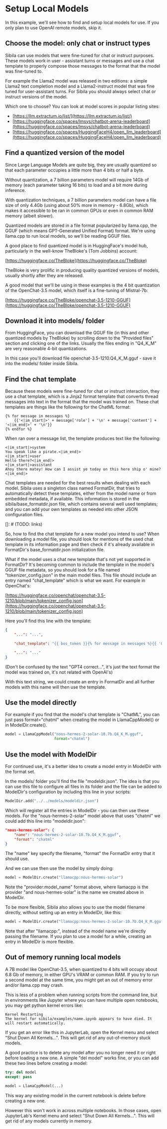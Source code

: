 # Setup Local Models

In this example, we'll see how to find and setup local models for use. If you only plan to use OpenAI remote models, skip it.


## Choose the model: only chat or instruct types

Sibila can use models that were fine-tuned for chat or instruct purposes. These models work in user - assistant turns or messages and use a chat template to properly compose those messages to the format that the model was fine-tuned to.

For example the Llama2 model was released in two editions: a simple Llama2 text completion model and a Llama2-instruct model that was fine tuned for user-assistant turns. For Sibila you should always select chat or instruct versions of the model.

Which one to choose? You can look at model scores in popular listing sites:
- [https://llm.extractum.io/list/](https://llm.extractum.io/list/)
- [https://huggingface.co/spaces/lmsys/chatbot-arena-leaderboard](https://huggingface.co/spaces/lmsys/chatbot-arena-leaderboard)
- [https://huggingface.co/spaces/HuggingFaceH4/open_llm_leaderboard](https://huggingface.co/spaces/HuggingFaceH4/open_llm_leaderboard)


## Find a quantized version of the model

Since Large Language Models are quite big, they are usually quantized so that each parameter occupies a little more than 4 bits or half a byte. 

Without quantization, a 7 billion parameters model will require 14Gb of memory (each parameter taking 16 bits) to load and a bit more during inference.

With quantization techniques, a 7 billion parameters model can have a file size of only 4.4Gb (using about 50% more in memory - 6.8Gb), which makes it accessible to be ran in common GPUs or even in common RAM memory (albeit slower).

Quantized models are stored in a file format popularized by llama.cpp, the GGUF (which means GPT-Generated Unified Format) format. We're using llama.cpp to run local models, so we'll be reading GGUF files.

A good place to find quantized model is in HuggingFace's model hub, particularly in the well-know TheBloke's (Tom Jobbins) account:

[https://huggingface.co/TheBloke](https://huggingface.co/TheBloke)


TheBloke is very prolific in producing quality quantized versions of models, usually shortly after they are released.

A good model that we'll be using in these examples is the 4 bit quantization of the OpenChat-3.5 model, which itself is a fine-tuning of Mistral-7b:

[https://huggingface.co/TheBloke/openchat-3.5-1210-GGUF](https://huggingface.co/TheBloke/openchat-3.5-1210-GGUF)


## Download it into models/ folder

From HuggingFace, you can download the GGUF file (in this and other quantized models by TheBloke) by scrolling down to the "Provided files" section and clicking one of the links. Usually the files ending in "Q4_K_M" are very reasonable 4-bit quantizations.

In this case you'll download file openchat-3.5-1210.Q4_K_M.gguf - save it into the models/ folder inside Sibila.


## Find the chat template

Because these models were fine-tuned for chat or instruct interaction, they use a chat template, which is a Jinja2 format template that converts thread messages into text in the format that the model was trained on. These chat templates are things like the following for the ChatML format:

```
{% for message in messages %}
    {{'<|im_start|>' + message['role'] + '\n' + message['content'] + '<|im_end|>' + '\n'}}
{% endfor %}
```

When ran over a message list, the template produces text like the following:
```
<|im_start|>system
You speak like a pirate.<|im_end|>
<|im_start|>user
Hello there?<|im_end|>
<|im_start|>assistant
Ahoy there matey! How can I assist ye today on this here ship o' mine?<|im_end|>
```

Chat templates are needed for the best results when dealing with each model. Sibila uses a singleton class named FormatDir, that tries to automatically detect these templates, either from the model name or from embedded metadata, if available. This information is stored in the sibila/base_formatdir.json file, which contains several well used templates; and you can add your own templates as needed into other JSON configuration files.

[]: # (TODO: links)

So, how to find the chat template for a new model you intend to use? When downloading a model file, you should look for mentions of the used chat template in its information page and then check if it's already available in FormatDir's base_formatdir.json initialization file.

What if the model uses a chat new template that's not yet supported in FormatDir? It's becoming common to include the template in the model's GGUF file metadata, so you should look for a file named "tokenizer_config.json" in the main model files. This file should include an entry named "chat_template" which is what we want. For example in OpenChat's:

[https://huggingface.co/openchat/openchat-3.5-1210/blob/main/tokenizer_config.json](https://huggingface.co/openchat/openchat-3.5-1210/blob/main/tokenizer_config.json)

Here you'll find this line with the template:

``` json
{
    "...": "...",

    "chat_template": "{{ bos_token }}{% for message in messages %}{{ 'GPT4 Correct ' + message['role'].title() + ': ' + message['content'] + '<|end_of_turn|>'}}{% endfor %}{% if add_generation_prompt %}{{ 'GPT4 Correct Assistant:' }}{% endif %}",

    "...": "..."
}
```

(Don't be confused by the text "GPT4 correct...", it's just the text format the model was trained on, it's not related with OpenAI's)

With this text string, we could create an entry in FormatDir and all further models with this name will then use the template.

## Use the model directly

For example if you find that the model's chat template is "ChatML", you can just pass format="chatml" when creating the model in LlamaCppModel() or in ModelDir.create().


``` py
model = LlamaCppModel("nous-hermes-2-solar-10.7b.Q4_K_M.gguf",
                      format="chatml")
```




## Use the model with ModelDir

For continued use, it's a better idea to create a model entry in ModelDir with the format set.

In the models/ folder you'll find the file "modeldir.json". The idea is that you can use this file to configure all files in its folder and the file can be added to ModelDir's configuration by including this line in your scripts:

``` py
ModelDir.add("../../models/modeldir.json")
```

Which will register all the entries in ModelDir - you can then use these models. For the "nous-hermes-2-solar" model above that uses "chatml" we could add this line into "modeldir.json":

``` json
"nous-hermes-solar": {
    "name": "nous-hermes-2-solar-10.7b.Q4_K_M.gguf",
    "format": "chatml"
}
```

The "name" key specify the filename, "format" the FormatDir entry that it should use.

And we can use then use the model by simply doing:

``` py
model = ModelDir.create("llamacpp:nous-hermes-solar")
```

Note the "provider:model_name" format above, where llamacpp is the provider "and nous-hermes-solar" is the name we created above in ModelDir.

To be more flexible, Sibila also allows you to use the model filename directly, without setting up an entry in ModelDir, like this:

``` py
model = ModelDir.create("llamacpp:nous-hermes-2-solar-10.7b.Q4_K_M.gguf")
```

Note that after "llamacpp:", instead of the model name we're directly passing the filename. If you plan to use a model for a while, creating an entry in ModelDir is more flexible.








## Out of memory running local models

A 7B model like OpenChat-3.5, when quantized to 4 bits will occupy about 6.8 Gb of memory, in either GPU's VRAM or common RAM. If you try to run a second model at the same time, you might get an out of memory error and/or llama.cpp may crash.

This is less of a problem when running scripts from the command line, but in environments like Jupyter where you can have multiple open notebooks, you may get python kernel errors like:

```
Kernel Restarting
The kernel for sibila/examples/name.ipynb appears to have died. It will restart automatically.
```

If you get an error like this in JupyterLab, open the Kernel menu and select "Shut Down All Kernels...". This will get rid of any out-of-memory stuck models.

A good practice is to delete any model after you no longer need it or right before loading a new one. A simple "del model" works fine, or you can add these two lines before creating a model:

```python
try: del model
except: pass

model = LlamaCppModel(...)
```

This way any existing model in the current notebook is delete before creating a new one.

However this won't work in across multiple notebooks. In those cases, open JupyterLab's Kernel menu and select "Shut Down All Kernels...". This will get rid of any models currently in memory.

